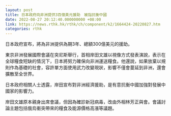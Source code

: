 ```yaml
---
layout: post
title: 日本政府向非洲提供3百億美元援助　被指抗衡中國
date: 2022-08-27 20:12:40.000000000 +08:00
link: https://news.rthk.hk/rthk/ch/component/k2/1664424-20220827.htm
categories: rthk
---
```


日本政府宣布，將為非洲提供為期3年、總額300億美元的援助。

東京非洲發展國際會議在突尼斯舉行，首相岸田文雄以視像方式發表演說，表示在全球糧食短缺的情況下，日本將努力確保向非洲運送糧食。他還說，如果放棄以規則作為基礎的社會，容許單方面使用武力改變現狀，影響不僅會蔓延到非洲，還會擴散至全世界。

日本政府相關人士透露，岸田宣布對非洲經濟援助，是有意抗衡中國加強對發展中國家的影響力。

岸田文雄原本親身出席會議，但因為確診新冠病毒，改由外相林芳正與會。會議討論主題包括俄烏衝突帶來的糧食及能源價格高漲等議題。
